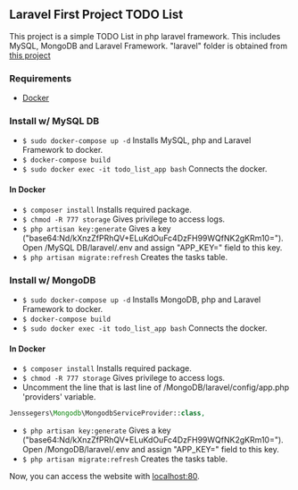## Laravel First Project TODO List

This project is a simple TODO List in php laravel framework. This includes MySQL, MongoDB and Laravel Framework. "laravel" folder is obtained from [this project](https://github.com/laravel/laravel)

 ### Requirements
 - [Docker](https://docs.docker.com/)

 ### Install w/ MySQL DB
- `$ sudo docker-compose up -d` Installs MySQL, php and Laravel Framework to docker.
- `$ docker-compose build`
- `$ sudo docker exec -it todo_list_app bash` Connects the docker.
#### In Docker
- `$ composer install` Installs required package.
- `$ chmod -R 777 storage` Gives privilege to access logs.
- `$ php artisan key:generate` Gives a key ("base64:Nd/kXnzZfPRhQV+ELuKdOuFc4DzFH99WQfNK2gKRm10="). Open /MySQL DB/laravel/.env and assign "APP_KEY=" field to this key.
- `$ php artisan migrate:refresh` Creates the tasks table.


 ### Install w/ MongoDB
- `$ sudo docker-compose up -d` Installs MongoDB, php and Laravel Framework to docker.
- `$ docker-compose build`
- `$ sudo docker exec -it todo_list_app bash` Connects the docker.
#### In Docker
- `$ composer install` Installs required package.
- `$ chmod -R 777 storage` Gives privilege to access logs.
-  Uncomment the line that is last line of /MongoDB/laravel/config/app.php 'providers' variable.
```php
Jenssegers\Mongodb\MongodbServiceProvider::class,
```
- `$ php artisan key:generate` Gives a key ("base64:Nd/kXnzZfPRhQV+ELuKdOuFc4DzFH99WQfNK2gKRm10="). Open /MongoDB/laravel/.env and assign "APP_KEY=" field to this key.
- `$ php artisan migrate:refresh` Creates the tasks table.


Now, you can access the website with [localhost:80](http://localhost:80).
